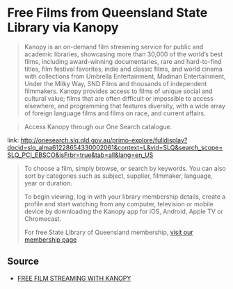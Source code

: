 # Free Films from Queensland State Library via Kanopy


> Kanopy is an on-demand film streaming service for public and academic libraries, showcasing more than 30,000 of the world’s best films, including award-winning documentaries, rare and hard-to-find titles, film festival favorites, indie and classic films, and world cinema with collections from Umbrella Entertainment, Madman Entertainment, Under the Milky Way, SND Films and thousands of independent filmmakers. Kanopy provides access to films of unique social and cultural value; films that are often difficult or impossible to access elsewhere, and programming that features diversity, with a wide array of foreign language films and films on race, and current affairs.



> Access Kanopy through our One Search catalogue.

link: http://onesearch.slq.qld.gov.au/primo-explore/fulldisplay?docid=slq_alma61228654330002061&context=L&vid=SLQ&search_scope=SLQ_PCI_EBSCO&isFrbr=true&tab=all&lang=en_US


> To choose a film, simply browse, or search by keywords. You can also sort by categories such as subject, supplier, filmmaker, language, year or duration.
>
> To begin viewing, log in with your library membership details, create a profile and start watching from any computer, television or mobile device by downloading the Kanopy app for iOS, Android, Apple TV or Chromecast.
>
>For free State Library of Queensland membership, [visit our membership page](http://www.slq.qld.gov.au/services/membership)


 
 
## Source

* [FREE FILM STREAMING WITH KANOPY](http://blogs.slq.qld.gov.au/slq-today/2018/08/16/free-film-streaming-with-kanopy/)